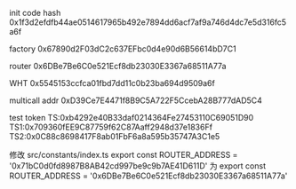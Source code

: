 init code hash
0x1f3d2efdfb44ae0514617965b492e7894dd6acf7af9a746d4dc7e5d316fc5a6f

factory
0x67890d2F03dC2c637EFbc0d4e90d6B56614bD7C1

router
0x6DBe7Be6C0e521Ecf8db23030E3367a68511A77a

WHT
0x5545153ccfca01fbd7dd11c0b23ba694d9509a6f

multicall addr
0xD39Ce7E4471f8B9C5A722F5CcebA28B777dAD5C4

test token
TS:0xb4292e40B33daf0214364Fe27453110C69051D90
TS1:0x709360fEE9C87759f62C87Aaff2948d37e1836Ff
TS2:0x0C88c8698417F8ab01FbF6a8a595b35747A3C1e5

修改
src/constants/index.ts
export const ROUTER_ADDRESS = '0x71bC0d0fd8987B8AB42cd997be9c9b7AE41D611D'
为
export const ROUTER_ADDRESS = '0x6DBe7Be6C0e521Ecf8db23030E3367a68511A77a'

